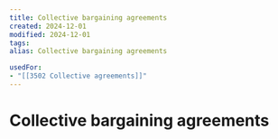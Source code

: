 ```yaml
---
title: Collective bargaining agreements
created: 2024-12-01
modified: 2024-12-01
tags: 
alias: Collective bargaining agreements

usedFor:
- "[[3502 Collective agreements]]"
---
```

# Collective bargaining agreements
